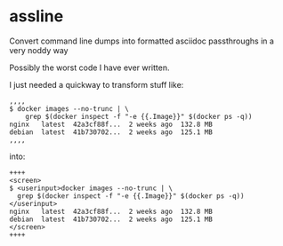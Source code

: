 # assline
Convert command line dumps into formatted asciidoc passthroughs in a very noddy way

Possibly the worst code I have ever written.

I just needed a quickway to transform stuff like:


    ,,,,
    $ docker images --no-trunc | \
        grep $(docker inspect -f "-e {{.Image}}" $(docker ps -q))
    nginx   latest  42a3cf88f...  2 weeks ago  132.8 MB
    debian  latest  41b730702...  2 weeks ago  125.1 MB
    ,,,,

into:

    ++++
    <screen>
    $ <userinput>docker images --no-trunc | \
      grep $(docker inspect -f "-e {{.Image}}" $(docker ps -q))</userinput>
    nginx   latest  42a3cf88f...  2 weeks ago  132.8 MB
    debian  latest  41b730702...  2 weeks ago  125.1 MB
    </screen>
    ++++
